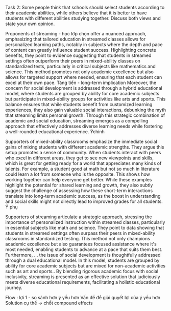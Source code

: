 Task 2: Some people think that schools should select students according to their academic abilities, while others believe that it is better to have students with different abilities studying together. Discuss both views and state your own opinion. 

Proponents of streaming - học lớp chọn  offer a nuanced approach, emphasizing that tailored education in streamed classes allows for personalized learning paths, notably in subjects where the depth and pace of content can greatly influence student success. Highlighting concrete benefits, they point to evidence suggesting that students in streamed settings often outperform their peers in mixed-ability classes on standardized tests, particularly in critical subjects like mathematics and science. This method promotes not only academic excellence but also allows for targeted support where needed, ensuring that each student can excel at their own pace. Tăng tiến - long-term implication  Moreover, the concern for social development is addressed through a hybrid educational model, where students are grouped by ability for core academic subjects but participate in mixed-ability groups for activities like arts and sports. This balance ensures that while students benefit from customized learning experiences, they also gain valuable social interactions, debunking the myth that streaming limits personal growth. Through this strategic combination of academic and social education, streaming emerges as a compelling approach that effectively addresses diverse learning needs while fostering a well-rounded educational experience.
 Ýchính

Supporters of mixed-ability classrooms emphasize the immediate social gains of mixing students with different academic strengths. They argue this setup promotes a sense of community. When students interact with peers who excel in different areas, they get to see new viewpoints and skills, which is great for getting ready for a world that appreciates many kinds of talents. For example, a student good at math but not so much in literature could learn a lot from someone who is the opposite. This shows how working together can help everyone get better. While these examples highlight the potential for shared learning and growth, they also subtly suggest the challenge of assessing how these short-term interactions translate into long-term academic success, as the boost in understanding and social skills might not directly lead to improved grades for all students.
Ý phụ 

Supporters of streaming articulate a strategic approach, stressing the importance of personalized instruction within streamed classes, particularly in essential subjects like math and science. They point to data showing that students in streamed settings often surpass their peers in mixed-ability classrooms in standardized testing. This method not only champions academic excellence but also guarantees focused assistance where it's most needed, enabling students to advance at a pace that suits them best. Furthermore, … the issue of social development is thoughtfully addressed through a dual educational model. In this model, students are grouped by ability for core academic subjects but are mixed for non-academic activities such as art and sports.. By blending rigorous academic focus with social inclusivity, streaming is presented as an effective solution that judiciously meets diverse educational requirements, facilitating a holistic educational journey.

Flow : lợi 1 - so sánh hơn ý yếu hơn
Vấn đề để giải quyết lợi của ý yếu hơn
Solution cụ thể → chốt compound effects 
